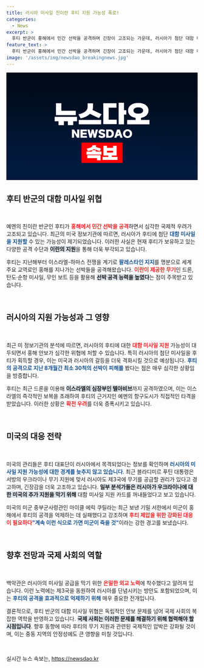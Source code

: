 ```yaml
---
title: 러시아 미사일 친이란 후티 지원 가능성 폭로!
categories:
  - News
excerpt: >
  후티 반군이 홍해에서 민간 선박을 공격하며 긴장이 고조되는 가운데, 러시아가 첨단 대함 미사일을 후티에 지원할 가능성이 제기됐습니다. 미국은 이 상황을 주의 깊게 지켜보고 있으며, 글로벌 안보가 위협받고 있습니다. 지금 이 내용을 확인해 보세요!
feature_text: >
  후티 반군이 홍해에서 민간 선박을 공격하며 긴장이 고조되는 가운데, 러시아가 첨단 대함 미사일을 후티에 지원할 가능성이 제기됐습니다. 미국은 이 상황을 주의 깊게 지켜보고 있으며, 글로벌 안보가 위협받고 있습니다. 지금 이 내용을 확인해 보세요!
image: '/assets/img/newsdao_breakingnews.jpg'
---
```


<p><img src="/assets/img/newsdao_breakingnews.jpg" alt="pcversion 속보" /></p>

<h2 data-ke-size="size26">후티 반군의 대함 미사일 위협</h2>

<p data-ke-size="size16">&nbsp;</p>

<p>예멘의 친이란 반군인 후티가 <b><span style="color: #ee2323;">홍해에서 민간 선박을 공격</span></b>하면서 심각한 국제적 우려가 고조되고 있습니다. 최근의 미국 정보기관에 따르면, 러시아가 후티에 첨단 <b><span style="color: #1a5490;">대함 미사일을 지원할</span></b> 수 있는 가능성이 제기되었습니다. 이러한 사실은 현재 후티가 보유하고 있는 다양한 공격 수단과 <b><span style="background-color: #21538527;">이란의 지원</span></b>을 통해 더욱 부각되고 있습니다.</p>

<p>후티는 지난해부터 이스라엘-하마스 전쟁을 계기로 <b><span style="color: #1a5490;">팔레스타인 지지</span></b>를 명분으로 세계 주요 교역로인 홍해를 지나가는 선박들을 공격해왔습니다. <b><span style="color: #ee2323;">이란이 제공한 무기</span></b>인 드론, 탄도·순항 미사일, 무인 보트 등을 활용해 <b><span style="background-color: #21538527;">선박 공격 능력을 높였다</span></b>는 점이 주목받고 있습니다. </p>

<p data-ke-size="size16">&nbsp;</p>

<h2 data-ke-size="size26">러시아의 지원 가능성과 그 영향</h2>

<p data-ke-size="size16">&nbsp;</p>

<p>최근 미 정보기관의 분석에 따르면, 러시아의 후티에 대한 <b><span style="color: #ee2323;">대함 미사일 지원</span></b> 가능성이 대두되면서 홍해 안보가 심각한 위협에 처할 수 있습니다. 특히 러시아의 첨단 미사일을 후티가 획득할 경우, 이는 미국과 러시아의 갈등을 더욱 격화시킬 것으로 예상됩니다. <b><span style="color: #1a5490;">후티의 공격으로 지난 8개월간 최소 30척의 선박이 피해를</span></b> 봤다는 점은 매우 심각한 상황임을 방증합니다.</p>

<p>후티는 최근 드론을 이용해 <b><span style="background-color: #21538527;">이스라엘의 심장부인 텔아비브</span></b>까지 공격하였으며, 이는 이스라엘의 즉각적인 보복을 초래하여 후티의 근거지인 예멘의 항구도시가 직접적인 타격을 받았습니다. 이러한 상황은 <b><span style="color: #ee2323;">확전 우려</span></b>를 더욱 증폭시키고 있습니다. </p>

<p data-ke-size="size16">&nbsp;</p>

<h2 data-ke-size="size26">미국의 대응 전략</h2>

<p data-ke-size="size16">&nbsp;</p>

<p>미국의 관리들은 후티 대표단이 러시아에서 목격되었다는 정보를 확인하며 <b><span style="color: #1a5490;">러시아의 미사일 지원 가능성에 대한 경계를 늦추지 않고 있습니다</span></b>. 최근 블라디미르 푸틴 대통령은 서방의 우크라이나 무기 지원에 맞서 러시아도 제3국에 무기를 공급할 권리가 있다고 경고하며, 긴장감을 더욱 고조하고 있습니다. <b><span style="background-color: #21538527;">일부 분석가들은 러시아가 우크라이나에 대한 미국의 추가 지원을 막기 위해</span></b> 대함 미사일 지원 카드를 꺼내들었다고 보고 있습니다.</p>

<p>미국의 미군 중부군사령관인 마이클 에릭 쿠릴라는 최근 보낸 기밀 서한에서 미군이 홍해에서 후티의 공격을 억제하는 데 실패했다고 강조하며 <b><span style="color: #ee2323;">후티 제압을 위한 강화된 대응이 필요하다</span></b고 언급했습니다. 쿠릴라 사령관은 <b><span style="color: #1a5490;">"계속 이런 식으로 가면 미군이 죽을 것"</span></b>이라는 강한 경고를 보냈습니다.</p>

<p data-ke-size="size16">&nbsp;</p>

<h2 data-ke-size="size26">향후 전망과 국제 사회의 역할</h2>

<p data-ke-size="size16">&nbsp;</p>

<p>백악관은 러시아의 미사일 공급을 막기 위한 <b><span style="color: #ee2323;">은밀한 외교 노력</span></b>에 착수했다고 알려져 있습니다. 이런 노력에는 제3국을 동원하여 러시아를 단념시키는 방안도 포함되었으며, 이는 <b><span style="color: #1a5490;">후티의 공격을 효과적으로 억제하기 위해</span></b> 매우 중요한 전개입니다.</p>

<p>결론적으로, 후티 반군의 대함 미사일 위협은 독립적인 안보 문제를 넘어 국제 사회의 복잡한 역학을 반영하고 있습니다. <b><span style="background-color: #21538527;">국제 사회는 이러한 문제를 해결하기 위해 협력해야 할 시점입니다</span></b>. 향후 동향에 따라 후티의 무기 지원과 관련된 국제적인 압박은 강화될 것이며, 이는 중동 지역의 안정성에도 큰 영향을 미칠 것입니다. </p>

<p data-ke-size="size16">&nbsp;</p>
실시간 뉴스 속보는, <a href="https://newsdao.kr" rel="dofollow">https://newsdao.kr</a>


